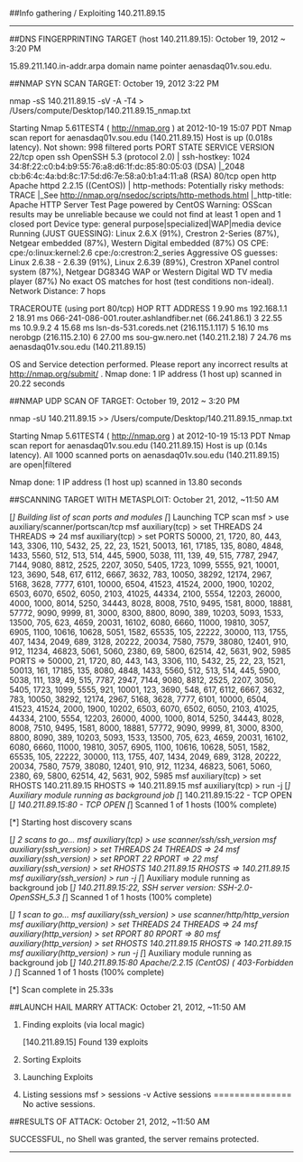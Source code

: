 ##Info gathering / Exploiting 140.211.89.15


*****************************************************************************************

##DNS FINGERPRINTING TARGET (host 140.211.89.15): October 19, 2012 ~ 3:20 PM

15.89.211.140.in-addr.arpa domain name pointer aenasdaq01v.sou.edu.



##NMAP SYN SCAN TARGET: October 19, 2012 3:22 PM

nmap -sS 140.211.89.15 -sV -A -T4 > /Users/compute/Desktop/140.211.89.15_nmap.txt

Starting Nmap 5.61TEST4 ( http://nmap.org ) at 2012-10-19 15:07 PDT
Nmap scan report for aenasdaq01v.sou.edu (140.211.89.15)
Host is up (0.018s latency).
Not shown: 998 filtered ports
PORT   STATE SERVICE VERSION
22/tcp open  ssh     OpenSSH 5.3 (protocol 2.0)
| ssh-hostkey: 1024 34:8f:22:c0:b4:b9:55:76:a8:d6:1f:dc:85:80:05:03 (DSA)
|_2048 cb:b6:4c:4a:bd:8c:17:5d:d6:7e:58:a0:b1:a4:11:a8 (RSA)
80/tcp open  http    Apache httpd 2.2.15 ((CentOS))
| http-methods: Potentially risky methods: TRACE
|_See http://nmap.org/nsedoc/scripts/http-methods.html
|_http-title: Apache HTTP Server Test Page powered by CentOS
Warning: OSScan results may be unreliable because we could not find at least 1 open and 1 closed port
Device type: general purpose|specialized|WAP|media device
Running (JUST GUESSING): Linux 2.6.X (91%), Crestron 2-Series (87%), Netgear embedded (87%), Western Digital embedded (87%)
OS CPE: cpe:/o:linux:kernel:2.6 cpe:/o:crestron:2_series
Aggressive OS guesses: Linux 2.6.38 - 2.6.39 (91%), Linux 2.6.39 (89%), Crestron XPanel control system (87%), Netgear DG834G WAP or Western Digital WD TV media player (87%)
No exact OS matches for host (test conditions non-ideal).
Network Distance: 7 hops

TRACEROUTE (using port 80/tcp)
HOP RTT      ADDRESS
1   9.90 ms  192.168.1.1
2   18.91 ms 066-241-086-001.router.ashlandfiber.net (66.241.86.1)
3   22.55 ms 10.9.9.2
4   15.68 ms lsn-ds-531.coreds.net (216.115.1.117)
5   16.10 ms nerobgp (216.115.2.10)
6   27.00 ms sou-gw.nero.net (140.211.2.18)
7   24.76 ms aenasdaq01v.sou.edu (140.211.89.15)

OS and Service detection performed. Please report any incorrect results at http://nmap.org/submit/ .
Nmap done: 1 IP address (1 host up) scanned in 20.22 seconds




##NMAP UDP SCAN OF TARGET: October 19, 2012 ~ 3:20 PM

nmap -sU 140.211.89.15 >> /Users/compute/Desktop/140.211.89.15_nmap.txt

Starting Nmap 5.61TEST4 ( http://nmap.org ) at 2012-10-19 15:13 PDT
Nmap scan report for aenasdaq01v.sou.edu (140.211.89.15)
Host is up (0.14s latency).
All 1000 scanned ports on aenasdaq01v.sou.edu (140.211.89.15) are open|filtered

Nmap done: 1 IP address (1 host up) scanned in 13.80 seconds








##SCANNING TARGET WITH METASPLOIT: October 21, 2012, ~11:50 AM

[*] Building list of scan ports and modules
[*] Launching TCP scan
msf > use auxiliary/scanner/portscan/tcp
msf  auxiliary(tcp) > set THREADS 24
THREADS => 24
msf  auxiliary(tcp) > set PORTS 50000, 21, 1720, 80, 443, 143, 3306, 110, 5432, 25, 22, 23, 1521, 50013, 161, 17185, 135, 8080, 4848, 1433, 5560, 512, 513, 514, 445, 5900, 5038, 111, 139, 49, 515, 7787, 2947, 7144, 9080, 8812, 2525, 2207, 3050, 5405, 1723, 1099, 5555, 921, 10001, 123, 3690, 548, 617, 6112, 6667, 3632, 783, 10050, 38292, 12174, 2967, 5168, 3628, 7777, 6101, 10000, 6504, 41523, 41524, 2000, 1900, 10202, 6503, 6070, 6502, 6050, 2103, 41025, 44334, 2100, 5554, 12203, 26000, 4000, 1000, 8014, 5250, 34443, 8028, 8008, 7510, 9495, 1581, 8000, 18881, 57772, 9090, 9999, 81, 3000, 8300, 8800, 8090, 389, 10203, 5093, 1533, 13500, 705, 623, 4659, 20031, 16102, 6080, 6660, 11000, 19810, 3057, 6905, 1100, 10616, 10628, 5051, 1582, 65535, 105, 22222, 30000, 113, 1755, 407, 1434, 2049, 689, 3128, 20222, 20034, 7580, 7579, 38080, 12401, 910, 912, 11234, 46823, 5061, 5060, 2380, 69, 5800, 62514, 42, 5631, 902, 5985
PORTS => 50000, 21, 1720, 80, 443, 143, 3306, 110, 5432, 25, 22, 23, 1521, 50013, 161, 17185, 135, 8080, 4848, 1433, 5560, 512, 513, 514, 445, 5900, 5038, 111, 139, 49, 515, 7787, 2947, 7144, 9080, 8812, 2525, 2207, 3050, 5405, 1723, 1099, 5555, 921, 10001, 123, 3690, 548, 617, 6112, 6667, 3632, 783, 10050, 38292, 12174, 2967, 5168, 3628, 7777, 6101, 10000, 6504, 41523, 41524, 2000, 1900, 10202, 6503, 6070, 6502, 6050, 2103, 41025, 44334, 2100, 5554, 12203, 26000, 4000, 1000, 8014, 5250, 34443, 8028, 8008, 7510, 9495, 1581, 8000, 18881, 57772, 9090, 9999, 81, 3000, 8300, 8800, 8090, 389, 10203, 5093, 1533, 13500, 705, 623, 4659, 20031, 16102, 6080, 6660, 11000, 19810, 3057, 6905, 1100, 10616, 10628, 5051, 1582, 65535, 105, 22222, 30000, 113, 1755, 407, 1434, 2049, 689, 3128, 20222, 20034, 7580, 7579, 38080, 12401, 910, 912, 11234, 46823, 5061, 5060, 2380, 69, 5800, 62514, 42, 5631, 902, 5985
msf  auxiliary(tcp) > set RHOSTS 140.211.89.15
RHOSTS => 140.211.89.15
msf  auxiliary(tcp) > run -j
[*] Auxiliary module running as background job
[*] 140.211.89.15:22 - TCP OPEN
[*] 140.211.89.15:80 - TCP OPEN
[*] Scanned 1 of 1 hosts (100% complete)

[*] Starting host discovery scans

[*] 2 scans to go...
msf  auxiliary(tcp) > use scanner/ssh/ssh_version
msf  auxiliary(ssh_version) > set THREADS 24
THREADS => 24
msf  auxiliary(ssh_version) > set RPORT 22
RPORT => 22
msf  auxiliary(ssh_version) > set RHOSTS 140.211.89.15
RHOSTS => 140.211.89.15
msf  auxiliary(ssh_version) > run -j
[*] Auxiliary module running as background job
[*] 140.211.89.15:22, SSH server version: SSH-2.0-OpenSSH_5.3
[*] Scanned 1 of 1 hosts (100% complete)

[*] 1 scan to go...
msf  auxiliary(ssh_version) > use scanner/http/http_version
msf  auxiliary(http_version) > set THREADS 24
THREADS => 24
msf  auxiliary(http_version) > set RPORT 80
RPORT => 80
msf  auxiliary(http_version) > set RHOSTS 140.211.89.15
RHOSTS => 140.211.89.15
msf  auxiliary(http_version) > run -j
[*] Auxiliary module running as background job
[*] 140.211.89.15:80 Apache/2.2.15 (CentOS) ( 403-Forbidden )
[*] Scanned 1 of 1 hosts (100% complete)

[*] Scan complete in 25.33s



##LAUNCH HAIL MARRY ATTACK: October 21, 2012, ~11:50 AM

1) Finding exploits (via local magic)

    [140.211.89.15] Found 139 exploits

2) Sorting Exploits
3) Launching Exploits
4) Listing sessions
msf > sessions -v
Active sessions
===============
No active sessions.



##RESULTS OF ATTACK: October 21, 2012, ~11:50 AM

SUCCESSFUL, no Shell was granted, the server remains protected. 

*****************************************************************************************
